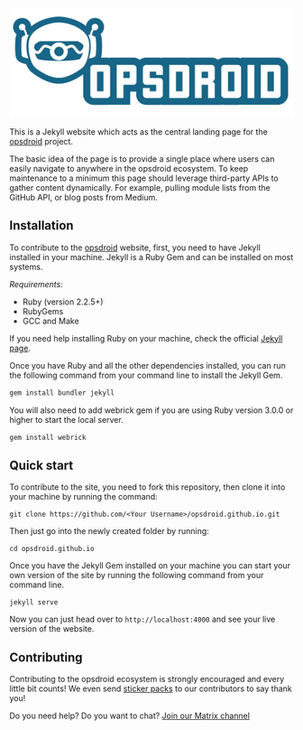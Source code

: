  ![opsdroid](https://github.com/opsdroid/style-guidelines/raw/master/logos/logo-wide-light.png)


This is a Jekyll website which acts as the central landing page for the [opsdroid](https://opsdroid.github.io) project.

The basic idea of the page is to provide a single place where users can easily navigate to anywhere in the opsdroid ecosystem.
To keep maintenance to a minimum this page should leverage third-party APIs to gather content dynamically. For example, pulling
module lists from the GitHub API, or blog posts from Medium.

## Installation

To contribute to the [opsdroid](https://opsdroid.github.io) website, first, you need to have Jekyll installed in your machine. Jekyll is a Ruby Gem and can be installed on most systems.

*Requirements:*

- Ruby (version 2.2.5+)
- RubyGems
- GCC and Make

If you need help installing Ruby on your machine, check the official [Jekyll page](https://jekyllrb.com/docs/installation/).

Once you have Ruby and all the other dependencies installed, you can run the following command from your command line to install the Jekyll Gem.

```ruby
gem install bundler jekyll
```

You will also need to add webrick gem if you are using Ruby version 3.0.0 or higher to start the local server.

```ruby
gem install webrick
```

## Quick start

To contribute to the site, you need to fork this repository, then clone it into your machine by running the command:

```shell
git clone https://github.com/<Your Username>/opsdroid.github.io.git
```

Then just go into the newly created folder by running:

```shell
cd opsdroid.github.io
```

Once you have the Jekyll Gem installed on your machine you can start your own version of the site by running the following command from your command line.

```shell
jekyll serve
```

Now you can just head over to `http://localhost:4000` and see your live version of the website.

## Contributing

Contributing to the opsdroid ecosystem is strongly encouraged and every little bit counts! We even send [sticker packs](https://medium.com/opsdroid/contributor-sticker-packs-738058ceda59) to our contributors to say thank you! 

Do you need help? Do you want to chat? [Join our Matrix channel](https://app.element.io/#/room/#opsdroid-general:matrix.org)
